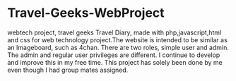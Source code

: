 # Travel-Geeks-WebProject
webtech project, travel geeks
Travel Diary, made with php,javascript,html and css for web technology project.The website is intended to be similar as an Imageboard, such as 4chan. There are two roles, simple user and admin. The admin and regular user privileges are different. 
I continue to develop and improve this in my free time. This project has solely been done by me even though I had group mates assigned. 
